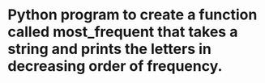 # Python program to create a function called most_frequent that takes a string and prints the letters in decreasing order of frequency.
